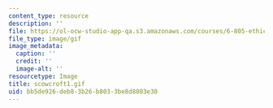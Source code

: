 ```yaml
---
content_type: resource
description: ''
file: https://ol-ocw-studio-app-qa.s3.amazonaws.com/courses/6-805-ethics-and-the-law-on-the-electronic-frontier-fall-2005/bb5de926deb83b26b8033be8d8803e30_scowcroft1.gif
file_type: image/gif
image_metadata:
  caption: ''
  credit: ''
  image-alt: ''
resourcetype: Image
title: scowcroft1.gif
uid: bb5de926-deb8-3b26-b803-3be8d8803e30
---
```

